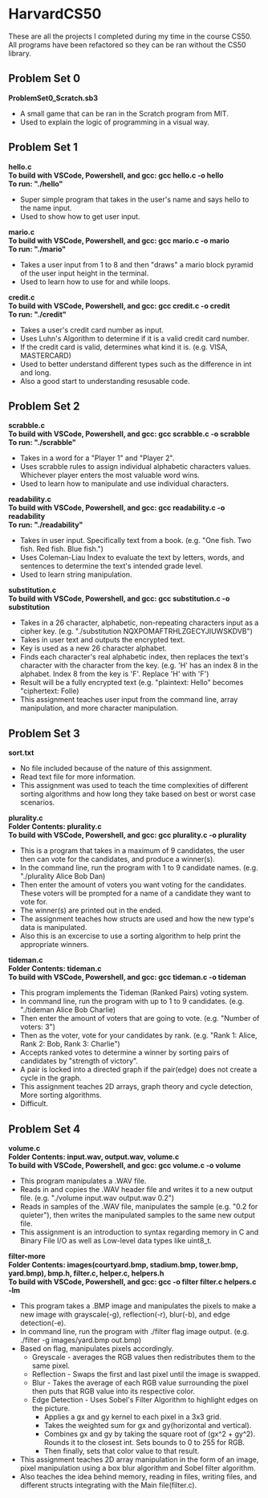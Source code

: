 # HarvardCS50

These are all the projects I completed during my time in the course CS50.  
All programs have been refactored so they can be ran without the CS50 library.  

## Problem Set 0
**ProblemSet0_Scratch.sb3**
  - A small game that can be ran in the Scratch program from MIT.
  - Used to explain the logic of programming in a visual way.
## Problem Set 1

**hello.c**  
**To build with VSCode, Powershell, and gcc: gcc hello.c -o hello**  
**To run: "./hello"**
  - Super simple program that takes in the user's name and says hello to the name input.
  - Used to show how to get user input.
    
**mario.c**  
**To build with VSCode, Powershell, and gcc: gcc mario.c -o mario**  
**To run: "./mario"**
  - Takes a user input from 1 to 8 and then "draws" a mario block pyramid of the user input height in the terminal.
  - Used to learn how to use for and while loops.
    
**credit.c**  
**To build with VSCode, Powershell, and gcc: gcc credit.c -o credit**  
**To run: "./credit"**
  - Takes a user's credit card number as input.
  - Uses Luhn's Algorithm to determine if it is a valid credit card number.
  - If the credit card is valid, determines what kind it is. (e.g. VISA, MASTERCARD)
  - Used to better understand different types such as the difference in int and long.
  - Also a good start to understanding resusable code.

## Problem Set 2

**scrabble.c**  
**To build with VSCode, Powershell, and gcc: gcc scrabble.c -o scrabble**  
**To run: "./scrabble"**
  - Takes in a word for a "Player 1" and "Player 2".
  - Uses scrabble rules to assign individual alphabetic characters values. Whichever player enters the most valuable word wins.
  - Used to learn how to manipulate and use individual characters.

**readability.c**  
**To build with VSCode, Powershell, and gcc: gcc readability.c -o readability**  
**To run: "./readability"**
  - Takes in user input. Specifically text from a book. (e.g. "One fish. Two fish. Red fish. Blue fish.")
  - Uses Coleman-Liau Index to evaluate the text by letters, words, and sentences to determine the text's intended grade level.
  - Used to learn string manipulation.

**substitution.c**  
**To build with VSCode, Powershell, and gcc: gcc substitution.c -o substitution**  
  - Takes in a 26 character, alphabetic, non-repeating characters input as a cipher key. (e.g. "./substitution NQXPOMAFTRHLZGECYJIUWSKDVB")
  - Takes in user text and outputs the encrypted text. 
  - Key is used as a new 26 character alphabet. 
  - Finds each character's real alphabetic index, then replaces the text's character with the character from the key. 
    (e.g. 'H' has an index 8 in the alphabet. Index 8 from the key is 'F'. Replace 'H' with 'F')
  - Result will be a fully encrypted text (e.g. "plaintext: Hello" becomes "ciphertext: Folle)
  - This assignment teaches user input from the command line, array manipulation, and more character manipulation.

## Problem Set 3
**sort.txt**
  - No file included because of the nature of this assignment.
  - Read text file for more information.
  - This assignment was used to teach the time complexities of different sorting algorithms and how long they take based on best or worst case scenarios. 

**plurality.c**  
**Folder Contents: plurality.c**  
**To build with VSCode, Powershell, and gcc: gcc plurality.c -o plurality**
  - This is a program that takes in a maximum of 9 candidates, the user then can vote for the candidates, and produce a winner(s).
  - In the command line, run the program with 1 to 9 candidate names. (e.g. "./plurality Alice Bob Dan)
  - Then enter the amount of voters you want voting for the candidates. These voters will be prompted for a name of a candidate they want to vote for.
  - The winner(s) are printed out in the ended.
  - The assignment teaches how structs are used and how the new type's data is manipulated.
  - Also this is an excercise to use a sorting algorithm to help print the appropriate winners.

  **tideman.c**  
  **Folder Contents: tideman.c**  
  **To build with VSCode, Powershell, and gcc: gcc tideman.c -o tideman**
  - This program implements the Tideman (Ranked Pairs) voting system.
  - In command line, run the program with up to 1 to 9 candidates. (e.g. "./tideman Alice Bob Charlie)
  - Then enter the amount of voters that are going to vote. (e.g. "Number of voters: 3")
  - Then as the voter, vote for your candidates by rank. (e.g. "Rank 1: Alice, Rank 2: Bob, Rank 3: Charlie")
  - Accepts ranked votes to determine a winner by sorting pairs of candidates by "strength of victory".
  - A pair is locked into a directed graph if the pair(edge) does not create a cycle in the graph.
  - This assignment teaches 2D arrays, graph theory and cycle detection, More sorting algorithms.
  - Difficult.

  ## Problem Set 4

  **volume.c**  
  **Folder Contents: input.wav, output.wav, volume.c**  
  **To build with VSCode, Powershell, and gcc: gcc volume.c -o volume**
  - This program manipulates a .WAV file.
  - Reads in and copies the .WAV header file and writes it to a new output file. (e.g. "./volume input.wav output.wav 0.2")
  - Reads in samples of the .WAV file, manipulates the sample (e.g. "0.2 for quieter"), then writes the manipulated samples to the same new output file.
  - This assignment is an introduction to syntax regarding memory in C and Binary File I/O as well as Low-level data types like uint8_t.

  **filter-more**  
  **Folder Contents: images(courtyard.bmp, stadium.bmp, tower.bmp, yard.bmp), bmp.h, filter.c, helper.c, helpers.h**  
  **To build with VSCode, Powershell, and gcc: gcc -o filter filter.c helpers.c -lm**
  - This program takes a .BMP image and manipulates the pixels to make a new image with grayscale(-g), reflection(-r), blur(-b), and edge detection(-e).
  - In command line, run the program with ./filter flag image output. (e.g. ./filter -g images/yard.bmp out.bmp)
  - Based on flag, manipulates pixels accordingly.
    - Greyscale - averages the RGB values then redistributes them to the same pixel.
    - Reflection - Swaps the first and last pixel until the image is swapped.
    - Blur - Takes the average of each RGB value surrounding the pixel then puts that RGB value into its respective color.
    - Edge Detection - Uses Sobel's Filter Algorithm to highlight edges on the picture.
      - Applies a gx and gy kernel to each pixel in a 3x3 grid.
      - Takes the weighted sum for gx and gy(horizontal and vertical).
      - Combines gx and gy by taking the square root of (gx^2 + gy^2). Rounds it to the closest int. Sets bounds to 0 to 255 for RGB.
      - Then finally, sets that color value to that result.
  - This assignment teaches 2D array manipulation in the form of an image, pixel manipulation using a box blur algorithm and Sobel filter algorithm.
  - Also teaches the idea behind memory, reading in files, writing files, and different structs integrating with the Main file(filter.c).  

